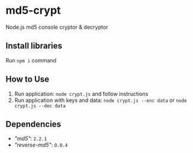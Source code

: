 # md5-crypt
Node.js md5 console cryptor &amp; decryptor

## Install libraries
Run `npm i` command

## How to Use
1. Run application: `node crypt.js` and follow instructions
2. Run application with keys and data: `node crypt.js --enc data` or `node crypt.js --dec data`

## Dependencies
- *"md5"*: `2.2.1`
- *"reverse-md5"*: `0.0.4`
